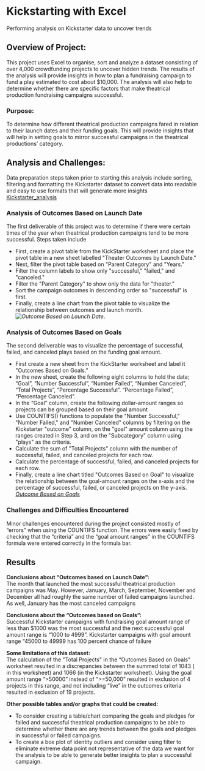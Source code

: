 # Kickstarting with Excel
Performing analysis on Kickstarter data to uncover trends

## Overview of Project: 
This project uses Excel to organise, sort and analyze a dataset consisting of over 4,000 crowdfunding projects to uncover hidden trends. The results of the analysis will provide insights in how to plan a fundraising campaign to fund a play estimated to cost about $10,000. The analysis will also help to determine whether there are specific factors that make theatrical production fundraising campaigns successful.

### Purpose: 
To determine how different theatrical production campaigns fared in relation to their launch dates and their funding goals. This will provide insights that will help in setting goals to mirror successful campaigns in the theatrical productions’ category.

## Analysis and Challenges: 
Data preparation steps taken prior to starting this analysis include sorting, filtering and formatting the Kickstarter dataset to convert data into readable and easy to use formats that will generate more insights [Kickstarter_analysis](https://github.com/aobasuyi/kickstarter-analysis/edit/main/README.md)

### Analysis of Outcomes Based on Launch Date
The first deliverable of this project was to determine if there were certain times of the year when theatrical production campaigns tend to be more successful. Steps taken include
- First, create a pivot table from the KickStarter worksheet and place the pivot table in a new sheet labelled "Theater Outcomes by Launch Date."
- Next, filter the pivot table based on "Parent Category" and "Years."
- Filter the column labels to show only "successful," "failed," and "canceled."
- Filter the "Parent Category" to show only the data for "theater."
- Sort the campaign outcomes in descending order so "successful" is first.
- Finally, create a line chart from the pivot table to visualize the relationship between outcomes and launch month.   *![Outcome Based on Launch Date](path/to/image_name.png)*.

### Analysis of Outcomes Based on Goals
The second deliverable was to visualize the percentage of successful, failed, and canceled plays based on the funding goal amount. 
- First create a new sheet from the KickStarter worksheet and label it "Outcomes Based on Goals." 
- In the new sheet, create the following eight columns to hold the data; “Goal”, “Number Successful”, “Number Failed”, “Number Canceled”, “Total Projects”, “Percentage Successful”. “Percentage Failed”, “Percentage Canceled”.
- In the “Goal” column, create the following dollar-amount ranges so projects can be grouped based on their goal amount
- Use COUNTIFS() functions to populate the "Number Successful," "Number Failed," and "Number Canceled" columns by filtering on the Kickstarter "outcome" column, on the "goal" amount column using the ranges created in Step 3, and on the "Subcategory" column using "plays" as the criteria.
- Calculate the sum of "Total Projects" column with the number of successful, failed, and canceled projects for each row.
- Calculate the percentage of successful, failed, and canceled projects for each row.
- Finally, create a line chart titled "Outcomes Based on Goal" to visualize the relationship between the goal-amount ranges on the x-axis and the percentage of successful, failed, or canceled projects on the y-axis. <br /> *[Outcome Based on Goals](path/to/image_name.png)*

### Challenges and Difficulties Encountered
Minor challenges encountered during the project consisted mostly of “errors” when using the COUNTIFS function. The errors were easily fixed by checking that the “criteria” and the “goal amount ranges” in the COUNTIFS formula were entered correctly in the formula bar. 

## Results

**Conclusions about “Outcomes based on Launch Date”:** <br />
The month that launched the most successful theatrical production campaigns was May. However, January, March, September, November and December all had roughly the same number of failed campaigns launched. As well, January has the most canceled campaigns <br />

**Conclusions about the “Outcomes based on Goals”:**<br />
Successful Kickstarter campaigns with fundraising goal amount range of less than $1000 was the most successful and the next successful goal amount range is “1000 to 4999”. Kickstarter campaigns with goal amount range “45000 to 49999 has 100 percent chance of failure <br />

**Some limitations of this dataset:**<br />
The calculation of the "Total Projects" in the “Outcomes Based on Goals” worksheet resulted in a discrepancies between the summed total of 1043 ( in this worksheet) and 1066 (in the Kickstarter worksheet). Using the goal amount range “>50000” instead of “>=50,000” resulted in exclusion of 4 projects in this range, and not including “live” in the outcomes criteria resulted in exclusion of 19 projects. <br />

**Other possible tables and/or graphs that could be created:**
- To consider creating a table/chart comparing the goals and pledges for failed and successful theatrical production campaigns to be able to determine whether there are any trends between the goals and pledges in successful or failed campaigns.
- To create a box plot of identity outliers and consider using filter to eliminate extreme data point not representative of the data we want for the analysis to be able to generate better insights to plan a successful campaign.
